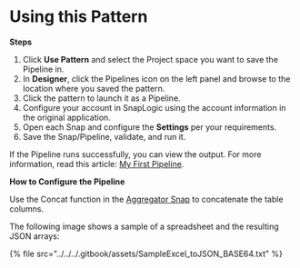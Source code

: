 # Using this Pattern

**Steps**

1. Click **Use Pattern** and select the Project space you want to save the Pipeline in.
2. In **Designer**, click the Pipelines icon on the left panel and browse to the location where you saved the pattern.
3. Click the pattern to launch it as a Pipeline.
4. Configure your account in SnapLogic using the account information in the original application.
5. Open each Snap and configure the **Settings** per your requirements.
6. Save the Snap/Pipeline, validate, and run it.

If the Pipeline runs successfully, you can view the output. For more information, read this article: [My First Pipeline](https://docs-snaplogic.atlassian.net/wiki/spaces/SD/pages/1438412).

**How to Configure the Pipeline**

Use the Concat function in the  [Aggregator Snap](https://docs-snaplogic.atlassian.net/wiki/spaces/SD/pages/1438462/Aggregate) to concatenate the table columns.

The following image shows a sample of a spreadsheet and the resulting JSON arrays:

{% file src="../../../.gitbook/assets/SampleExcel_toJSON_BASE64.txt" %}

